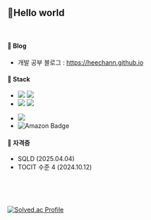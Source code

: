 ## 👋Hello world

<br>

#### 📌 Blog

- 개발 공부 블로그 : https://heechann.github.io


#### 📌 Stack
<!--자바-->
- <img src="https://img.shields.io/badge/JAVA-007396?style=flat-square&logo=java&logoColor=white"/>
  <img src="https://img.shields.io/badge/Python-3776AB?style=flat-square&logo=Python&logoColor=white"/>

- <img src="https://img.shields.io/badge/spring-6DB33F?style=flat-square&logo=spring&logoColor=white"/> 
  <img src="https://img.shields.io/badge/Flask-000?logo=flask&logoColor=fff&style=plastic"/>

<!--DB-->
- <img src="https://img.shields.io/badge/mysql-4479A1?style=flat-square&logo=mysql&logoColor=black" />
- ![Amazon Badge](https://img.shields.io/badge/Amazon-F90?logo=amazon&logoColor=fff&style=flat-square)

  

#### 📌 자격증
- SQLD (2025.04.04)
- TOCIT 수준 4 (2024.10.12)

<br>

<br>
<br>

[![Solved.ac Profile](http://mazassumnida.wtf/api/v2/generate_badge?boj=ahc700)](https://solved.ac/ahc700/)


<!--
**Ahnheechan/Ahnheechan** is a ✨ _special_ ✨ repository because its `README.md` (this file) appears on your GitHub profile.

Here are some ideas to get you started:

- 🔭 I’m currently working on ...
- 🌱 I’m currently learning ...
- 👯 I’m looking to collaborate on ...
- 🤔 I’m looking for help with ...
- 💬 Ask me about ...
- 📫 How to reach me: ...
- 😄 Pronouns: ...
- ⚡ Fun fact: ...
-->
